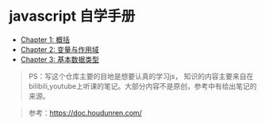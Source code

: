 # javascript 自学手册

* [Chapter 1: 概括](./how-it-work/first-step.md)
* [Chapter 2: 变量与作用域](./variable/variable.md)
* [Chapter 3: 基本数据类型](./primitive-type/primitive-type.md)

> PS：写这个仓库主要的目地是想要认真的学习js， 知识的内容主要来自在bilibili,youtube上听课的笔记。大部分内容不是原创，参考中有给出笔记的来源。

> 参考：https://doc.houdunren.com/